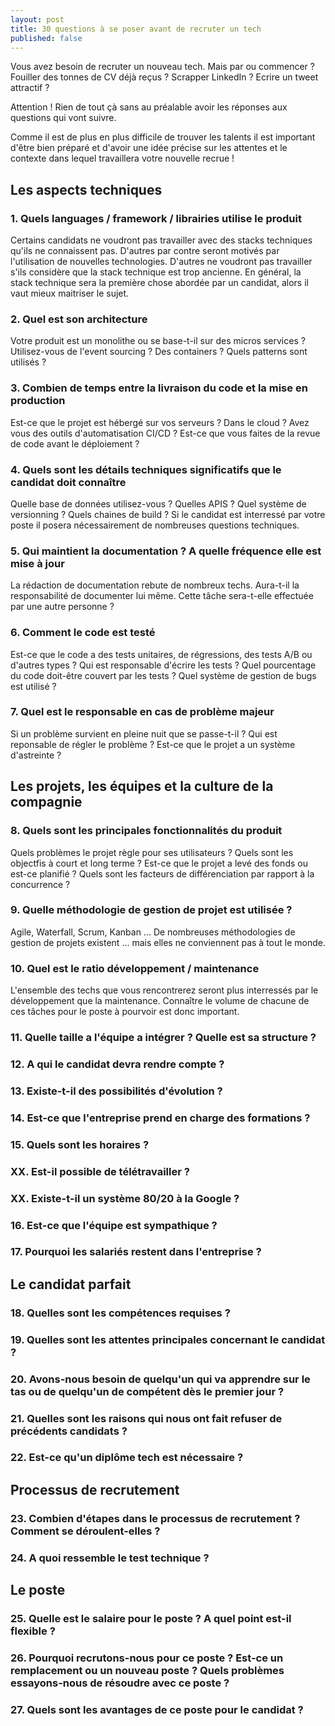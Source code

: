 ```yaml
---
layout: post
title: 30 questions à se poser avant de recruter un tech
published: false
---
```


Vous avez besoin de recruter un nouveau tech. Mais par ou commencer ? Fouiller des tonnes de CV déjà reçus ? Scrapper LinkedIn ? Ecrire un tweet attractif ?

Attention ! Rien de tout çà sans au préalable avoir les réponses aux questions qui vont suivre.

Comme il est de plus en plus difficile de trouver les talents il est important d'être bien préparé et d'avoir une idée précise sur les attentes et le contexte dans lequel travaillera votre nouvelle recrue !

## Les aspects techniques

### 1. Quels languages / framework / librairies utilise le produit

Certains candidats ne voudront pas travailler avec des stacks techniques qu'ils ne connaissent pas. D'autres par contre seront motivés par l'utilisation de nouvelles technologies. D'autres ne voudront pas travailler s'ils considère que la stack technique est trop ancienne. En général, la stack technique sera la première chose abordée par un candidat, alors il vaut mieux maitriser le sujet.

### 2. Quel est son architecture 

Votre produit est un monolithe ou se base-t-il sur des micros services ? Utilisez-vous de l'event sourcing ? Des containers ? Quels patterns sont utilisés ?

### 3. Combien de temps entre la livraison du code et la mise en production

Est-ce que le projet est hébergé sur vos serveurs ? Dans le cloud ? Avez vous des outils d'automatisation CI/CD ? Est-ce que vous faites de la revue de code avant le déploiement ?

### 4. Quels sont les détails techniques significatifs que le candidat doit connaître

Quelle base de données utilisez-vous ? Quelles APIS ? Quel système de versionning ? Quels chaines de build ? Si le candidat est interressé par votre poste il posera nécessairement de nombreuses questions techniques.

### 5. Qui maintient la documentation ? A quelle fréquence elle est mise à jour

La rédaction de documentation rebute de nombreux techs. Aura-t-il la responsabilité de documenter lui même. Cette tâche sera-t-elle effectuée par une autre personne ? 

### 6. Comment le code est testé

Est-ce que le code a des tests unitaires, de régressions, des tests A/B ou d'autres types ? Qui est responsable d'écrire les tests ? Quel pourcentage du code doit-être couvert par les tests ? Quel système de gestion de bugs est utilisé ?

### 7. Quel est le responsable en cas de problème majeur

Si un problème survient en pleine nuit que se passe-t-il ? Qui est reponsable de régler le problème ? Est-ce que le projet a un système d'astreinte ?

## Les projets, les équipes et la culture de la compagnie

### 8. Quels sont les principales fonctionnalités du produit

Quels problèmes le projet règle pour ses utilisateurs ? Quels sont les objectfis à court et long terme ? Est-ce que le projet a levé des fonds ou est-ce planifié ? Quels sont les facteurs de différenciation par rapport à la concurrence ?

### 9. Quelle méthodologie de gestion de projet est utilisée ?

Agile, Waterfall, Scrum, Kanban ... De nombreuses méthodologies de gestion de projets existent ... mais elles ne conviennent pas à tout le monde.

### 10. Quel est le ratio développement / maintenance

L'ensemble des techs que vous rencontrerez seront plus interressés par le développement que la maintenance. Connaître le volume de chacune de ces tâches pour le poste à pourvoir est donc important.

### 11. Quelle taille a l'équipe a intégrer ? Quelle est sa structure ?

### 12. A qui le candidat devra rendre compte ?

### 13. Existe-t-il des possibilités d'évolution ?

### 14. Est-ce que l'entreprise prend en charge des formations ?

### 15. Quels sont les horaires ?

### XX. Est-il possible de télétravailler ?

### XX. Existe-t-il un système 80/20 à la Google ?

### 16. Est-ce que l'équipe est sympathique ?

### 17. Pourquoi les salariés restent dans l'entreprise ?

## Le candidat parfait

### 18. Quelles sont les compétences requises ?

### 19. Quelles sont les attentes principales concernant le candidat ?

### 20. Avons-nous besoin de quelqu'un qui va apprendre sur le tas ou de quelqu'un de compétent dès le premier jour ?

### 21. Quelles sont les raisons qui nous ont fait refuser de précédents candidats ?

### 22. Est-ce qu'un diplôme tech est nécessaire ?

## Processus de recrutement

### 23. Combien d'étapes dans le processus de recrutement ? Comment se déroulent-elles ?

### 24. A quoi ressemble le test technique ?

## Le poste 

### 25. Quelle est le salaire pour le poste ? A quel point est-il flexible ?

### 26. Pourquoi recrutons-nous pour ce poste ? Est-ce un remplacement ou un nouveau poste ? Quels problèmes essayons-nous de résoudre avec ce poste ?

### 27. Quels sont les avantages de ce poste pour le candidat ?

